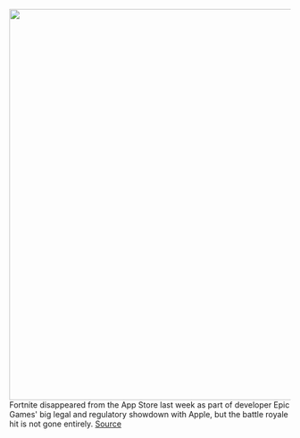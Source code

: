 <img src='https://cdn.vox-cdn.com/thumbor/34ghmByKINoGYpCGT1N1JMY2R-4=/0x0:2040x1360/1200x800/filters:focal(857x517:1183x843)/cdn.vox-cdn.com/uploads/chorus_image/image/67229440/vpavic_180607_2652_0081.0.jpg' width='700px' /><br/>
Fortnite disappeared from the App Store last week as part of developer Epic Games' big legal and regulatory showdown with Apple, but the battle royale hit is not gone entirely.
<a href='https://www.theverge.com/2020/8/19/21376364/fortnite-ios-how-to-reinstall-redownload-app-store-apple-removal-my-purchases'> Source <a/>